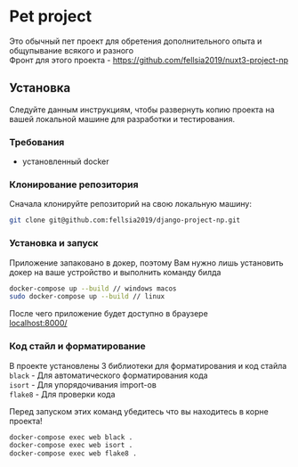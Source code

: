 # Pet project

Это обычный пет проект для обретения дополнительного опыта и общупывание всякого и разного  
Фронт для этого проекта - https://github.com/fellsia2019/nuxt3-project-np  


## Установка

Следуйте данным инструкциям, чтобы развернуть копию проекта на вашей локальной машине для разработки и тестирования.

### Требования

- установленный docker


### Клонирование репозитория

Сначала клонируйте репозиторий на свою локальную машину:

```bash
git clone git@github.com:fellsia2019/django-project-np.git
```

### Установка и запуск

Приложение запаковано в докер, поэтому Вам нужно лишь установить докер на ваше устройство и выполнить команду билда

```bash
docker-compose up --build // windows macos
sudo docker-compose up --build // linux
```

После чего приложение будет доступно в браузере   
[localhost:8000/](http:localhost:8000/)

### Код стайл и форматирование
В проекте установлены 3 библиотеки для форматирования и код стайла  
`black` - Для автоматического форматирования кода    
`isort` - Для упорядочивания import-ов    
`flake8` - Для проверки кода 

Перед запуском этих команд убедитесь что вы находитесь в корне проекта!
```bash
docker-compose exec web black .  
docker-compose exec web isort .  
docker-compose exec web flake8 .  
``` 


